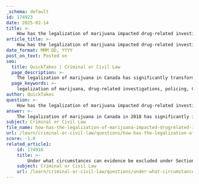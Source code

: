 ```yaml
---
_schema: default
id: 174923
date: 2025-02-14
title: >-
    How has the legalization of marijuana impacted drug-related investigations and policing?
article_title: >-
    How has the legalization of marijuana impacted drug-related investigations and policing?
date_format: MMM DD, YYYY
post_on_text: Posted on
seo:
  title: QuickTakes | Criminal or Civil Law
  page_description: >-
    The legalization of marijuana in Canada has significantly transformed drug-related investigations and policing practices, highlighting changes in legal frameworks, privacy rights, judicial oversight, and their impact on public trust and community relations.
  page_keywords: >-
    legalization of marijuana, drug-related investigations, policing, Cannabis Act, privacy rights, judicial oversight, police powers, search and seizure, community relations, public trust, legal standards, law enforcement practices, R. v. Kosick, Section 8, Canadian Charter of Rights and Freedoms
author: QuickTakes
question: >-
    How has the legalization of marijuana impacted drug-related investigations and policing?
answer: >-
    The legalization of marijuana in Canada in 2018 has significantly impacted drug-related investigations and policing practices. Here are the key ways in which this change has influenced law enforcement:\n\n### 1. **Changes in Legal Framework**\nWith the legalization of recreational marijuana, the legal landscape surrounding drug-related offenses has transformed. Police are now required to navigate new laws that govern the possession and use of marijuana, which necessitates a clear understanding of the legal boundaries established by the Cannabis Act. Despite these changes, the principles of lawful search and seizure under Section 8 of the Canadian Charter of Rights and Freedoms remain intact, meaning that police must still adhere to constitutional protections against unreasonable searches.\n\n### 2. **Reinforcement of Privacy Rights**\nThe legalization has reinforced privacy rights, leading to a restriction of police powers. For instance, the smell of marijuana is no longer sufficient grounds for warrantless searches, as established in cases like R. v. Kosick. This shift emphasizes the need for police to have reasonable grounds and obtain proper search warrants before conducting searches related to marijuana.\n\n### 3. **Judicial Oversight and Accountability**\nThe requirement for judicial oversight has become more pronounced. Police must document and justify their grounds for conducting searches, particularly in drug-related investigations. This scrutiny is essential to ensure that law enforcement actions are compliant with legal standards and respect individual rights. Enhanced training protocols for police officers have been implemented to ensure they understand and adhere to these legal requirements.\n\n### 4. **Impact on Investigative Practices**\nThe legalization has led to stricter requirements for obtaining search warrants and limitations on exploratory searches. Law enforcement agencies must now approach drug-related investigations with a greater emphasis on legal compliance, which can complicate traditional policing methods. This shift necessitates a more cautious approach to investigations, as officers must ensure that their actions are legally justified.\n\n### 5. **Public Trust and Community Relations**\nThe emphasis on lawful search procedures and judicial oversight contributes to building public trust in law enforcement. When communities perceive that police actions are subject to legal scrutiny and that their rights are protected, it fosters a more cooperative relationship between law enforcement and the public. This is particularly important in community policing models, where trust and integration are vital for effective policing.\n\n### 6. **Influence on Future Legal Precedents**\nThe legalization of marijuana has implications for future legal cases and precedents related to search and seizure laws. Cases like R. v. Collins and R. v. Grant have set important precedents that continue to influence how courts interpret the legality of police searches and the admissibility of evidence obtained through potentially unlawful means.\n\n### Conclusion\nIn summary, the legalization of marijuana has profoundly impacted drug-related investigations and policing in Canada. While it has altered the enforcement landscape, it has also reinforced the necessity for lawful search procedures, judicial oversight, and respect for privacy rights. These changes not only affect how police conduct investigations but also play a crucial role in maintaining public trust and accountability in law enforcement practices.
subject: Criminal or Civil Law
file_name: how-has-the-legalization-of-marijuana-impacted-drugrelated-investigations-and-policing.md
url: /learn/criminal-or-civil-law/questions/how-has-the-legalization-of-marijuana-impacted-drugrelated-investigations-and-policing
score: -1.0
related_article1:
    id: 174916
    title: >-
        Under what circumstances can evidence be excluded under Section 24 of the Canadian Charter of Rights and Freedoms?
    subject: Criminal or Civil Law
    url: /learn/criminal-or-civil-law/questions/under-what-circumstances-can-evidence-be-excluded-under-section-24-of-the-canadian-charter-of-rights-and-freedoms
---
```


&nbsp;